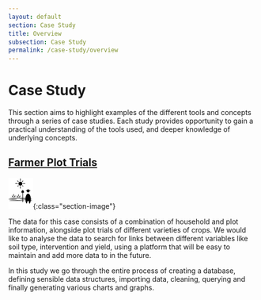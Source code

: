 ```yaml
---
layout: default
section: Case Study
title: Overview
subsection: Case Study
permalink: /case-study/overview
---
```


# Case Study

This section aims to highlight examples of the different tools and concepts through a series of case studies. Each study provides opportunity to gain a practical understanding of the tools used, and deeper knowledge of underlying concepts.

## <a href="{{ '/case-study/farmer-plot-trials' }}">Farmer Plot Trials</a>

![image](/assets/images/FarmerTrials/FarmerTrials.svg){:class="section-image"}

The data for this case consists of a combination of household and plot information, alongside plot trials of different varieties of crops. We would like to analyse the data to search for links between different variables like soil type, intervention and yield, using a platform that will be easy to maintain and add more data to in the future.

In this study we go through the entire process of creating a database, defining sensible data structures, importing data, cleaning, querying and finally generating various charts and graphs.
